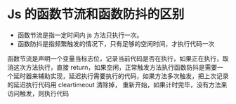 # Js 的函数节流和函数防抖的区别

- 函数节流是指一定时间内 js 方法只执行一次。 
- 函数防抖是指频繁触发的情况下，只有足够的空闲时间，才执行代码一次

函数节流是声明一个变量当标志位，记录当前代码是否在执行，如果正在执行，取消这次方法执行，直接 return，如果空闲，正常触发方法执行函数防抖是需要一个延时器来辅助实现，延迟执行需要执行的代码，如果方法多次触发，把上次记录的延迟执行代码用 cleartimeout 清除掉， 重新开始，如果计时完毕，没有方法来访问触发，则执行代码
